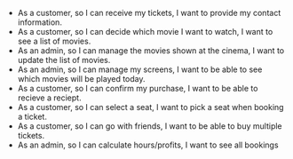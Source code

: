 - As a customer, so I can receive my tickets, I want to provide my contact information.
- As a customer, so I can decide which movie I want to watch, I want to see a list of movies.
- As an admin, so I can manage the movies shown at the cinema, I want to update the list of movies.
- As an admin, so I can manage my screens, I want to be able to see which movies will be played today.
- As a customer, so I can confirm my purchase, I want to be able to recieve a reciept.
- As a customer, so I can select a seat, I want to pick a seat when booking a ticket.
- As a customer, so I can go with friends, I want to be able to buy multiple tickets.
- As an admin, so I can calculate hours/profits, I want to see all bookings
 

